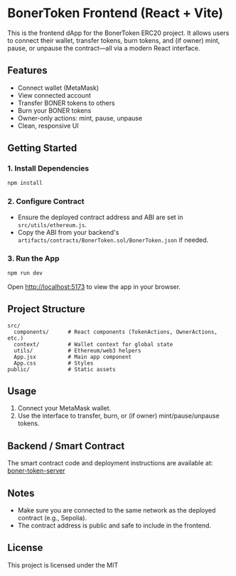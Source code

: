 # BonerToken Frontend (React + Vite)

This is the frontend dApp for the BonerToken ERC20 project. It allows users to connect their wallet, transfer tokens, burn tokens, and (if owner) mint, pause, or unpause the contract—all via a modern React interface.

## Features

- Connect wallet (MetaMask)
- View connected account
- Transfer BONER tokens to others
- Burn your BONER tokens
- Owner-only actions: mint, pause, unpause
- Clean, responsive UI

## Getting Started

### 1. Install Dependencies

```bash
npm install
```

### 2. Configure Contract

- Ensure the deployed contract address and ABI are set in `src/utils/ethereum.js`.
- Copy the ABI from your backend's `artifacts/contracts/BonerToken.sol/BonerToken.json` if needed.

### 3. Run the App

```bash
npm run dev
```

Open [http://localhost:5173](http://localhost:5173) to view the app in your browser.

## Project Structure

```
src/
  components/      # React components (TokenActions, OwnerActions, etc.)
  context/         # Wallet context for global state
  utils/           # Ethereum/web3 helpers
  App.jsx          # Main app component
  App.css          # Styles
public/            # Static assets
```

## Usage

1. Connect your MetaMask wallet.
2. Use the interface to transfer, burn, or (if owner) mint/pause/unpause tokens.

## Backend / Smart Contract

The smart contract code and deployment instructions are available at: [boner-token-server](https://github.com/brainDensed/ERC20-Token)

## Notes

- Make sure you are connected to the same network as the deployed contract (e.g., Sepolia).
- The contract address is public and safe to include in the frontend.

## License

This project is licensed under the MIT